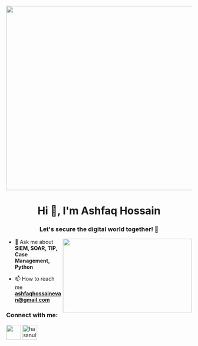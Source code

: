 <p align="center">
  <img width="900" height="500" src="https://user-images.githubusercontent.com/74038190/212750672-2f3f2b50-c84f-4ed8-a60a-849ae69ff9df.gif">
</p>
<h1 align="center">Hi 👋, I'm Ashfaq Hossain</h1>
<h3 align="center">Let's secure the digital world together! 🔐</h3>

<img align="right" width="350" height="200" src="https://user-images.githubusercontent.com/74038190/212749447-bfb7e725-6987-49d9-ae85-2015e3e7cc41.gif">


- 💬 Ask me about **SIEM, SOAR, TIP, Case Management, Python**

- 📫 How to reach me **ashfaqhossainevan@gmail.com**

<h3 align="left">Connect with me:</h3>
<p align="left">
<a href="https://www.linkedin.com/in/ashfaqhossain11/" target="blank"><img align="center" src="https://seeklogo.com/images/L/linkedin-icon-logo-FBADE03110-seeklogo.com.png" height="40" width="40" /></a>
<a href="https://www.facebook.com/ashfaq.hossain.35" target="blank"><img align="center" src="https://cdn-icons-png.flaticon.com/512/4406/4406220.png" alt="hasanulbanna04056" height="40" width="40" /></a>
</p>

<!--
**Ashfaq10/Ashfaq10** is a ✨ _special_ ✨ repository because its `README.md` (this file) appears on your GitHub profile.

Here are some ideas to get you started:

- 🔭 I’m currently working on ...
- 🌱 I’m currently learning ...
- 👯 I’m looking to collaborate on ...
- 🤔 I’m looking for help with ...
- 💬 Ask me about ...
- 📫 How to reach me: ...
- 😄 Pronouns: ...
- ⚡ Fun fact: ...
-->
